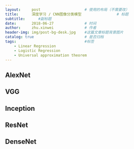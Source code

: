 ```yaml
---
layout:     post   				    # 使用的布局（不需要改）
title:      深度学习 / CNN图像分类模型				# 标题 
subtitle:      #副标题
date:       2018-06-27 				# 时间
author:     zhu.xinwei 		    	# 作者
header-img: img/post-bg-desk.jpg 	#这篇文章标题背景图片
catalog: true 						# 是否归档
tags:								#标签
    - Linear Regression
    - Logistic Regression
    - Universal approximation theorem
---
```



## AlexNet


## VGG



## Inception



## ResNet


## DenseNet


